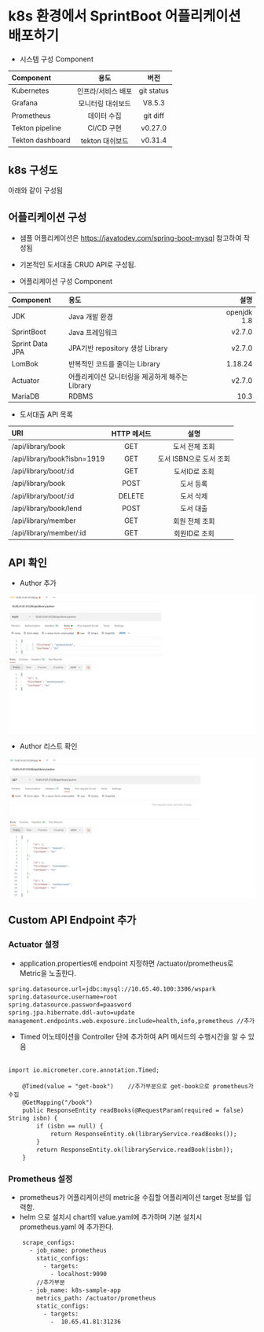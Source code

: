 # k8s 환경에서 SprintBoot 어플리케이션 배포하기

* 시스템 구성 Component

| Component       | 용도              |          버전 |
| :----------     | :---------------: | :-----------: |
| Kubernetes      | 인프라/서비스 배포 |    git status |
| Grafana         |   모니터링 대쉬보드|   V8.5.3      |
| Prometheus      |   데이터 수집      |      git diff |
| Tekton pipeline |    CI/CD 구현     |      v0.27.0   |
| Tekton dashboard|  tekton 대쉬보드  |       v0.31.4  |


## k8s 구성도

아래와 같이 구성됨



## 어플리케이션 구성

* 샘플 어플리케이션은 https://javatodev.com/spring-boot-mysql 참고하여 작성됨
* 기본적인 도서대출 CRUD API로 구성됨.

* 어플리케이션 구성 Component

| Component       | 용도                              |          설명         |
| :-------------  | :--------------------------------| ----------------------:|
| JDK             |  Java 개발 환경                   |   openjdk 1.8          | 
| SprintBoot      |  Java 프레임워크                  |    v2.7.0              | 
| Sprint Data JPA | JPA기반 repository 생성 Library   |    v2.7.0              | 
| LomBok          | 반복적인 코드를 줄이는 Library    |      1.18.24            | 
| Actuator        | 어플리케이션 모니터링을 제공하게 해주는 Library |v2.7.0      | 
| MariaDB         |  RDBMS                           |    10.3                | 


* 도서대출 API 목록

| URI                        | HTTP 메서드 |          설명           |
| :----------               | :----------:| :----------------------:|
|/api/library/book           |   GET       |  도서 전체 조회          |
|/api/library/book?isbn=1919 |   GET       |  도서 ISBN으로 도서 조회 |
|/api/library/boot/:id       |   GET       |  도서ID로 조회           |
|/api/library/book           |   POST      |  도서 등록               |
|/api/library/boot/:id       |   DELETE    |  도서 삭제               |
|/api/library/book/lend      |   POST      |  도서 대출               |
|/api/library/member         |   GET       |  회원 전체 조회          |
|/api/library/member/:id     |   GET       |  회원ID로 조회           |



## API 확인

* Author 추가
<img src="./springboot-sample/images/spring-api-post.jpg" align="center" />

* Author 리스트 확인
<img src="./springboot-sample/images/spring-api-get.jpg" align="center" />

## Custom API Endpoint 추가

### Actuator 설정
* application.properties에 endpoint 지정하면 /actuator/prometheus로 Metric을 노출한다.
```text
spring.datasource.url=jdbc:mysql://10.65.40.100:3306/wspark
spring.datasource.username=root
spring.datasource.password=paasword
spring.jpa.hibernate.ddl-auto=update
management.endpoints.web.exposure.include=health,info,prometheus //추가
```

* Timed 어노테이션을 Controller 단에 추가하여 API 메서드의 수행시간을 알 수 있음

```text

import io.micrometer.core.annotation.Timed;

    @Timed(value = "get-book")    //추가부분으로 get-book으로 prometheus가 수집
    @GetMapping("/book")
    public ResponseEntity readBooks(@RequestParam(required = false) String isbn) {
        if (isbn == null) {
            return ResponseEntity.ok(libraryService.readBooks());
        }
        return ResponseEntity.ok(libraryService.readBook(isbn));
    }
```


### Prometheus 설정

* prometheus가 어플리케이션의 metric을 수집할 어플리케이션 target 정보를 입력함.
* helm 으로 설치시 chart의 value.yaml에 추가하며 기본 설치시 prometheus.yaml 에 추가한다.
```text
    scrape_configs:
      - job_name: prometheus
        static_configs:
          - targets:
            - localhost:9090
        //추가부분
      - job_name: k8s-sample-app
        metrics_path: /actuator/prometheus
        static_configs:
          - targets:
            -  10.65.41.81:31236
```
